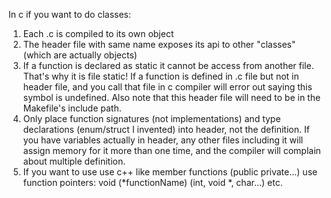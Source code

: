 In c if you want to do classes:
1. Each .c is compiled to its own object
2. The header file with same name exposes its api to other "classes" (which are actually objects)
3. If a function is declared as static it cannot be access from another file. That's why it is file static!
If a function is defined in .c file but not in header file, and you call that file in c compiler will error out saying this symbol is undefined.
Also note that this header file will need to be in the Makefile's include path.
4. Only place function signatures (not implementations) and type declarations (enum/struct I invented) into header, not the definition.
If you have variables actually in header, any other files including it will assign memory for it more than one time, and the compiler will complain about multiple definition.
5. If you want to use use c++ like member functions (public private...) use function pointers:
	void (*functionName) (int, void *, char...) etc.
